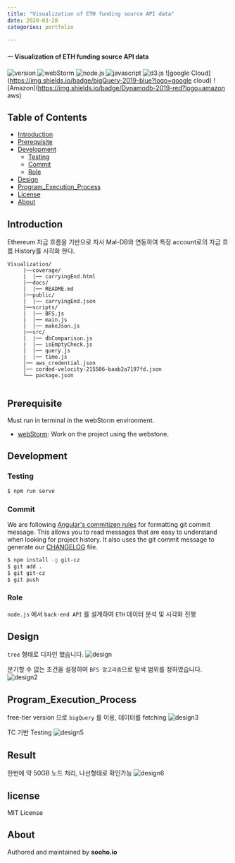 ```yaml
---
title: "Visualization of ETH funding source API data"
date: 2020-03-20
categories: portfolio

---
```

#### ㅡ Visualization of ETH funding source API data

![version](https://img.shields.io/badge/version-0.0.1-orange?)
![webStorm](https://img.shields.io/badge/webStorm-2019.3.4-blue?logo=webStorm)
![node.js](https://img.shields.io/badge/node.js-12.16.1-green?logo=node.js)
![javascript](https://img.shields.io/badge/javascript-es6-yellow?logo=javascript)
![d3.js](https://img.shields.io/badge/d3.js-5.15.0-orange?logo=d3.js)
![google Cloud](https://img.shields.io/badge/bigQuery-2019-blue?logo=google cloud)
![Amazon](https://img.shields.io/badge/Dynamodb-2019-red?logo=amazon aws)



## Table of Contents

- [Introduction](#introduction)
- [Prerequisite](#prerequisite)
- [Development](#development)
  - [Testing](#testing)
  - [Commit](#commit)
  - [Role](#role)
- [Design](#design)
- [Program_Execution_Process](#program_execution_process)
- [License](#license)
- [About](#about)

## Introduction
Ethereum 자금 흐름을 기반으로 자사 Mal-DB와 연동하여 특정 account로의 자금 흐름 History를 시각화 한다.
```
Visualization/
     |──coverage/
     |  |── carryingEnd.html
     |──docs/
     |  |── README.md
     |──public/
     |  |── carryingEnd.json
     |──scripts/
     |  |── BFS.js
     |  |── main.js
     |  |── makeJson.js
     |──src/
     |  |── dbComparison.js           
     |  |── isEmptyCheck.js           
     |  |── query.js           
     |  |── time.js           
     │── aws_credential.json
     │── corded-velocity-215506-baab2a7197fd.json
     └── package.json


```
## Prerequisite

Must run in terminal in the webStorm environment.

- [webStorm](https://www.jetbrains.com/ko-kr/webstorm/download/#section=mac): Work on the project using the webstone.

## Development

### Testing

```bash
$ npm run serve
```
### Commit

We are following [Angular's commitizen rules](https://github.com/angular/angular.js/blob/master/DEVELOPERS.md#-git-commit-guidelines) for formatting git commit message. This allows you to read messages that are easy to understand when looking for project history. It also uses the git commit message to generate our [CHANGELOG](/CHANGELOG.md) file.
```bash
$ npm install -g git-cz
$ git add .
$ git git-cz
$ git push
```

### Role
`node.js` 에서 `back-end API` 를 설계하여 `ETH` 데이터 분석 및 시각화 진행

## Design

`tree` 형태로 디자인 했습니다. 
![design](../../assets/images/eth/eth.png)

분기할 수 없는 조건을 설정하여 `BFS 알고리즘`으로 탐색 범위를 정하였습니다. 
![design2](../../assets/images/eth/eth2.png)

## Program_Execution_Process
free-tier version 으로 `bigQuery` 를 이용, 데이터를 fetching
![design3](../../assets/images/eth/eth3.png)

TC 기반 Testing
![design5](../../assets/images/eth/eth5.png)

## Result
한번에 약 50GB 노드 처리, 나선형태로 확인가능
![design6](../../assets/images/eth/eth6.png)

## license
MIT License

## About

Authored and maintained by **sooho.io**


[jekyll-docs]: https://jekyllrb.com/docs/home
[jekyll-gh]:   https://github.com/jekyll/jekyll
[jekyll-talk]: https://talk.jekyllrb.com/
[code]: https://github.com/lllilllilllilili/hufs_projects/blob/master/OperatingSystem/Heart%20rate%20measurement.c
